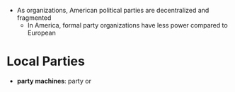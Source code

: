 - As organizations, American political parties are decentralized and fragmented
	- In America, formal party organizations have less power compared to European

# Local Parties
- **party machines**: party or